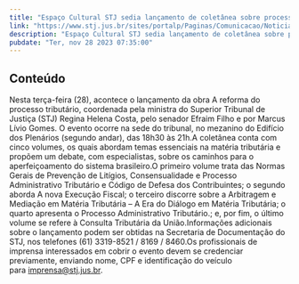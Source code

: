```yaml
---
title: "Espaço Cultural STJ sedia lançamento de coletânea sobre processo tributário nesta terça (28)"
link: "https://www.stj.jus.br/sites/portalp/Paginas/Comunicacao/Noticias/2023/28112023-Espaco-Cultural-STJ-sedia-lancamento-de-coletanea-sobre-processo-tributario-nesta-terca--28-.aspx"
description: "Espaço Cultural STJ sedia lançamento de coletânea sobre processo tributário nesta terça (28)"
pubdate: "Ter, nov 28 2023 07:35:00"
---
```


## Conteúdo

​Nesta terça-feira (28), acontece o lançamento da obra A reforma do processo tributário, coordenada pela ministra do Superior Tribunal de Justiça (STJ) Regina Helena Costa, pelo senador Efraim Filho e por Marcus Lívio Gomes. O evento ocorre na sede do tribunal, no mezanino do Edifício dos Plenários (segundo andar), das 18h30 às 21h.A coletânea conta com cinco volumes, os quais abordam temas essenciais na matéria tributária e propõem um debate, com especialistas, sobre os caminhos para o aperfeiçoamento do sistema brasileiro.O primeiro volume trata das Normas Gerais de Prevenção de Litígios, Consensualidade e Processo Administrativo Tributário e Código de Defesa dos Contribuintes; o segundo aborda A nova Execução Fiscal; o terceiro discorre sobre a Arbitragem e Mediação em Matéria Tributária – A Era do Diálogo em Matéria Tributária; o quarto apresenta o Processo Administrativo Tributário.; e, por fim, o último volume se refere à Consulta Tributária da União.Informações adicionais sobre o lançamento podem ser obtidas na Secretaria de Documentação do STJ, nos telefones (61) 3319-8521 / 8169 / 8460.Os profissionais de imprensa interessados em cobrir o evento devem se credenciar previamente, enviando nome, CPF e identificação do veículo para imprensa@stj.jus.br.
